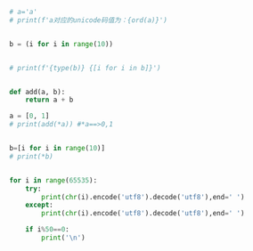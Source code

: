 
<BlogInfo title="1.ord函数" author="白日梦想猿" pv=0 read_times=0 pre_cost_time=0分21秒 category="序列构成的数组" tag_list="['序列构成的数组']" create_time="2022.02.13 21:45:56" update_time="2022.09.04 16:32:00" />

```python
# a='a'
# print(f'a对应的unicode码值为：{ord(a)}')


b = (i for i in range(10))


# print(f'{type(b)} {[i for i in b]}')


def add(a, b):
    return a + b

a = [0, 1]
# print(add(*a)) #*a==>0,1


b=[i for i in range(10)]
# print(*b)


for i in range(65535):
    try:
        print(chr(i).encode('utf8').decode('utf8'),end=' ')
    except:
        print(chr(i).encode('utf8').decode('utf8'),end=' ')

    if i%50==0:
        print('\n')

```
